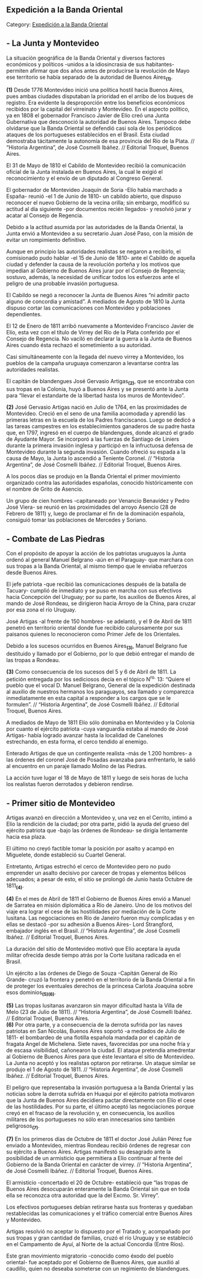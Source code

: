 ## Expedición a la Banda Oriental

Category: [Expedición a la Banda Oriental](http://descubrircorrientes.com.ar/2012/index.php/2384-historia-desde-el-origen-hasta-1814/corrientes-afirma-su-identidad-periodo-1801-1814/tenencia-de-gobernacion-de-pedro-fondevila/gobierno-criollo-en-el-rio-de-la-plata/el-programa-inmediato-de-la-primera-junta/expedicion-a-la-banda-oriental)

## **\- La Junta y Montevideo**

La situación geográfica de la Banda Oriental y diversos factores económicos y políticos -unidos a la idiosincrasia de sus habitantes- permiten afirmar que dos años antes de producirse la revolución de Mayo ese territorio se había separado de la autoridad de Buenos Aires<sub><strong>(1)</strong></sub>.

**(1)** Desde 1776 Montevideo inició una política hostil hacia Buenos Aires, pues ambas ciudades disputaban la prioridad en el arribo de los buques de registro. Era evidente la desproporción entre los beneficios económicos recibidos por la capital del virreinato y Montevideo. En el aspecto político, ya en 1808 el gobernador Francisco Javier de Elío creó una Junta Gubernativa que desconoció la autoridad de Buenos Aires. Tampoco debe olvidarse que la Banda Oriental se defendió casi sola de los periódicos ataques de los portugueses establecidos en el Brasil. Esta ciudad demostraba tácitamente la autonomía de esa provincia del Río de la Plata. // “Historia Argentina”, de José Cosmelli Ibáñez. // Editorial Troquel, Buenos Aires.

El 31 de Mayo de 1810 el Cabildo de Montevideo recibió la comunicación oficial de la Junta instalada en Buenos Aires, la cual le exigió el reconocimiento y el envío de un diputado al Congreso General.

El gobernador de Montevideo Joaquín de Soria -Elío había marchado a España- reunió -el 1 de Junio de 1810- un cabildo abierto, que dispuso reconocer el nuevo Gobierno de la vecina orilla; sin embargo, modificó su actitud al día siguiente -por documentos recién llegados- y resolvió jurar y acatar al Consejo de Regencia.

Debido a la actitud asumida por las autoridades de la Banda Oriental, la Junta envió a Montevideo a su secretario Juan José Paso, con la misión de evitar un rompimiento definitivo.

Aunque en principio las autoridades realistas se negaron a recibirlo, el comisionado pudo hablar -el 15 de Junio de 1810- ante el Cabildo de aquella ciudad y defender la causa de la revolución porteña y los motivos que impedían al Gobierno de Buenos Aires jurar por el Consejo de Regencia; sostuvo, además, la necesidad de unificar todos los esfuerzos ante el peligro de una probable invasión portuguesa.

El Cabildo se negó a reconocer la Junta de Buenos Aires “ni admitir pacto alguno de concordia y amistad”. A mediados de Agosto de 1810 la Junta dispuso cortar las comunicaciones con Montevideo y poblaciones dependientes.

El 12 de Enero de 1811 arribó nuevamente a Montevideo Francisco Javier de Elío, esta vez con el título de Virrey del Río de la Plata conferido por el Consejo de Regencia. No vaciló en declarar la guerra a la Junta de Buenos Aires cuando ésta rechazó el sometimiento a su autoridad.

Casi simultáneamente con la llegada del nuevo virrey a Montevideo, los pueblos de la campaña uruguaya comenzaron a levantarse contra las autoridades realistas.

El capitán de blandengues José Gervasio Artigas<sub><strong>(2)</strong></sub>, que se encontraba con sus tropas en la Colonia, huyó a Buenos Aires y se presentó ante la Junta para “llevar el estandarte de la libertad hasta los muros de Montevideo”.

**(2)** José Gervasio Artigas nació en Julio de 1764, en las proximidades de Montevideo. Creció en el seno de una familia acomodada y aprendió las primeras letras en la escuela de los Padres franciscanos. Luego se dedicó a las tareas campestres en los establecimientos ganaderos de su padre hasta que, en 1797, ingresó en el cuerpo de blandengues, donde alcanzó el grado de Ayudante Mayor. Se incorporó a las fuerzas de Santiago de Liniers durante la primera invasión inglesa y participó en la infructuosa defensa de Montevideo durante la segunda invasión. Cuando ofreció su espada a la causa de Mayo, la Junta lo ascendió a Teniente Coronel. // “Historia Argentina”, de José Cosmelli Ibáñez. // Editorial Troquel, Buenos Aires.

A los pocos días se produjo en la Banda Oriental el primer movimiento organizado contra las autoridades españolas, conocido históricamente con el nombre de Grito de Asencio.

Un grupo de cien hombres -capitaneado por Venancio Benavídez y Pedro José Viera- se reunió en las proximidades del arroyo Asencio (28 de Febrero de 1811) y, luego de proclamar el fin de la dominación española, consiguió tomar las poblaciones de Mercedes y Soriano.

## **\- Combate de Las Piedras**

Con el propósito de apoyar la acción de los patriotas uruguayos la Junta ordenó al general Manuel Belgrano -aún en el Paraguay- que marchara con sus tropas a la Banda Oriental, al mismo tiempo que le enviaba refuerzos desde Buenos Aires.

El jefe patriota -que recibió las comunicaciones después de la batalla de Tacuary- cumplió de inmediato y se puso en marcha con sus efectivos hacia Concepción del Uruguay; por su parte, los auxilios de Buenos Aires, al mando de José Rondeau, se dirigieron hacia Arroyo de la China, para cruzar por esa zona el río Uruguay.

José Artigas -al frente de 150 hombres- se adelantó, y el 9 de Abril de 1811 penetró en territorio oriental donde fue recibido calurosamente por sus paisanos quienes lo reconocieron como Primer Jefe de los Orientales.

Debido a los sucesos ocurridos en Buenos Aires<sub><strong>(3)</strong></sub>, Manuel Belgrano fue destituido y llamado por el Gobierno, por lo que debió entregar el mando de las tropas a Rondeau.

**(3)** Como consecuencia de los sucesos del 5 y 6 de Abril de 1811. La petición entregada por los sediciosos decía en el tópico N<sup>ro.</sup> 13: “Quiere el pueblo que el vocal D. Manuel Belgrano, General de la expedición destinada al auxilio de nuestros hermanos los paraguayos, sea llamado y comparezca inmediatamente en esta capital a responder a los cargos que se le formulen”. // “Historia Argentina”, de José Cosmelli Ibáñez. // Editorial Troquel, Buenos Aires.

A mediados de Mayo de 1811 Elío sólo dominaba en Montevideo y la Colonia por cuanto el ejército patriota -cuya vanguardia estaba al mando de José Artigas- había logrado avanzar hasta la localidad de Canelones estrechando, en esta forma, el cerco tendido al enemigo.

Enterado Artigas de que un contingente realista -más de 1.200 hombres- a las órdenes del coronel José de Posadas avanzaba para enfrentarlo, le salió al encuentro en un paraje llamado Molino de las Piedras.

La acción tuve lugar el 18 de Mayo de 1811 y luego de seis horas de lucha los realistas fueron derrotados y debieron rendirse.

## **\- Primer sitio de Montevideo**

Artigas avanzó en dirección a Montevideo y, una vez en el Cerrito, intimó a Elío la rendición de la ciudad; por otra parte, pidió la ayuda del grueso del ejército patriota que -bajo las órdenes de Rondeau- se dirigía lentamente hacia esa plaza.

El último no creyó factible tomar la posición por asalto y acampó en Miguelete, donde estableció su Cuartel General.

Entretanto, Artigas estrechó el cerco de Montevideo pero no pudo emprender un asalto decisivo por carecer de tropas y elementos bélicos adecuados; a pesar de esto, el sitio se prolongó de Junio hasta Octubre de 1811<sub><strong>(4)</strong></sub>.

**(4)** En el mes de Abril de 1811 el Gobierno de Buenos Aires envió a Manuel de Sarratea en misión diplomática a Río de Janeiro. Uno de los motivos del viaje era lograr el cese de las hostilidades por mediación de la Corte lusitana. Las negociaciones en Río de Janeiro fueron muy complicadas y en ellas se destacó -por su adhesión a Buenos Aires- Lord Strangford, embajador inglés en el Brasil. // “Historia Argentina”, de José Cosmelli Ibáñez. // Editorial Troquel, Buenos Aires.

La duración del sitio de Montevideo motivó que Elío aceptara la ayuda militar ofrecida desde tiempo atrás por la Corte lusitana radicada en el Brasil.

Un ejército a las órdenes de Diego de Souza -Capitán General de Río Grande- cruzó la frontera y penetró en el territorio de la Banda Oriental a fin de proteger los eventuales derechos de la princesa Carlota Joaquina sobre esos dominios<sub><strong>(5)(6)</strong></sub>.

**(5)** Las tropas lusitanas avanzaron sin mayor dificultad hasta la Villa de Melo (23 de Julio de 1811). // “Historia Argentina”, de José Cosmelli Ibáñez. // Editorial Troquel, Buenos Aires.  
**(6)** Por otra parte, y a consecuencia de la derrota sufrida por las naves patriotas en San Nicolás, Buenos Aires soportó -a mediados de Julio de 1811- el bombardeo de una flotilla española mandada por el capitán de fragata Angel de Michelena. Siete naves, favorecidas por una noche fría y de escasa visibilidad, cañonearon la ciudad. El ataque pretendía amedrentar al Gobierno de Buenos Aires para que éste levantara el sitio de Montevideo. La Junta no aceptó y los realistas optaron por retirarse. Un ataque similar se produjo el 1 de Agosto de 1811. // “Historia Argentina”, de José Cosmelli Ibáñez. // Editorial Troquel, Buenos Aires.

El peligro que representaba la invasión portuguesa a la Banda Oriental y las noticias sobre la derrota sufrida en Huaqui por el ejército patriota motivaron que la Junta de Buenos Aires decidiera pactar directamente con Elío el cese de las hostilidades. Por su parte, el último aceptó las negociaciones porque creyó en el fracaso de la revolución y, en consecuencia, los auxilios militares de los portugueses no sólo eran innecesarios sino también peligrosos<sub><strong>(7)</strong></sub>.

**(7)** En los primeros días de Octubre de 1811 el doctor José Julián Pérez fue enviado a Montevideo, mientras Rondeau recibió órdenes de regresar con su ejército a Buenos Aires. Artigas manifestó su desagrado ante la posibilidad de un armisticio que permitiera a Elío continuar al frente del Gobierno de la Banda Oriental en carácter de virrey. // “Historia Argentina”, de José Cosmelli Ibáñez. // Editorial Troquel, Buenos Aires.

El armisticio -concertado el 20 de Octubre- estableció que “las tropas de Buenos Aires desocuparán enteramente la Banda Oriental sin que en toda ella se reconozca otra autoridad que la del Excmo. Sr. Virrey”.

Los efectivos portugueses debían retirarse hasta sus fronteras y quedaban restablecidas las comunicaciones y el tráfico comercial entre Buenos Aires y Montevideo.

Artigas resolvió no aceptar lo dispuesto por el Tratado y, acompañado por sus tropas y gran cantidad de familias, cruzó el río Uruguay y se estableció en el Campamento de Ayuí, al Norte de la actual Concordia (Entre Ríos).

Este gran movimiento migratorio -conocido como éxodo del pueblo oriental- fue aceptado por el Gobierno de Buenos Aires, que auxilió al caudillo, quien no deseaba someterse con un regimiento de blandengues.